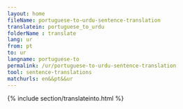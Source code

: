 ```yaml
---
layout: home
fileName: portuguese-to-urdu-sentence-translation
translatein: portuguese_to_urdu
folderName : translate
lang: ur
from: pt
to: ur
langname: portuguese-to
permalink: /ur/portuguese-to-urdu-sentence-translation
tool: sentence-translations
matchurls: en&&pt&&ur
---
```

{% include section/translateinto.html %}
